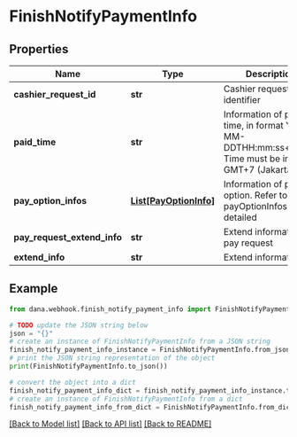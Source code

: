 # FinishNotifyPaymentInfo


## Properties

Name | Type | Description | Notes
------------ | ------------- | ------------- | -------------
**cashier_request_id** | **str** | Cashier request identifier | 
**paid_time** | **str** | Information of paid time, in format YYYY-MM-DDTHH:mm:ss+07:00. Time must be in GMT+7 (Jakarta time) | 
**pay_option_infos** | [**List[PayOptionInfo]**](PayOptionInfo.md) | Information of pay option. Refer to payOptionInfos for the detailed | 
**pay_request_extend_info** | **str** | Extend information of pay request | [optional] 
**extend_info** | **str** | Extend information | [optional] 

## Example

```python
from dana.webhook.finish_notify_payment_info import FinishNotifyPaymentInfo

# TODO update the JSON string below
json = "{}"
# create an instance of FinishNotifyPaymentInfo from a JSON string
finish_notify_payment_info_instance = FinishNotifyPaymentInfo.from_json(json)
# print the JSON string representation of the object
print(FinishNotifyPaymentInfo.to_json())

# convert the object into a dict
finish_notify_payment_info_dict = finish_notify_payment_info_instance.to_dict()
# create an instance of FinishNotifyPaymentInfo from a dict
finish_notify_payment_info_from_dict = FinishNotifyPaymentInfo.from_dict(finish_notify_payment_info_dict)
```
[[Back to Model list]](../README.md#documentation-for-models) [[Back to API list]](../README.md#documentation-for-api-endpoints) [[Back to README]](../README.md)


